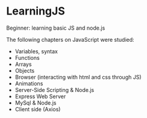 # LearningJS
Beginner: learning basic JS and node.js

The following chapters on JavaScript were studied:
- Variables, syntax
- Functions
- Arrays
- Objects
- Browser (interacting with html and css through JS)
- Animations
- Server-Side Scripting & Node.js
- Express Web Server
- MySql & Node.js
- Client side (Axios)
